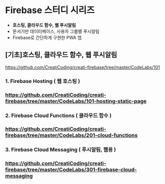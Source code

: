 # Firebase 스터디 시리즈
- **호스팅, 클라우드 함수, 웹 푸시알림**
- 문서기반 데이터베이스, 사용자 그룹별 푸시알림
- Firebase로 간단하게 구현한 PWA 앱

## [기초]호스팅, 클라우드 함수, 웹 푸시알림

https://github.com/CreatiCoding/creati-firebase/tree/master/CodeLabs/101

### 1. Firebase Hosting ( 웹 호스팅 )

### https://github.com/CreatiCoding/creati-firebase/tree/master/CodeLabs/101-hosting-static-page

### 2. Firebase Cloud Functions ( 클라우드 함수 )

### https://github.com/CreatiCoding/creati-firebase/tree/master/CodeLabs/201-cloud-functions

### 3. Firebase Cloud Messaging ( 푸시알림, 웹용 )

### https://github.com/CreatiCoding/creati-firebase/tree/master/CodeLabs/301-firebase-cloud-messaging
